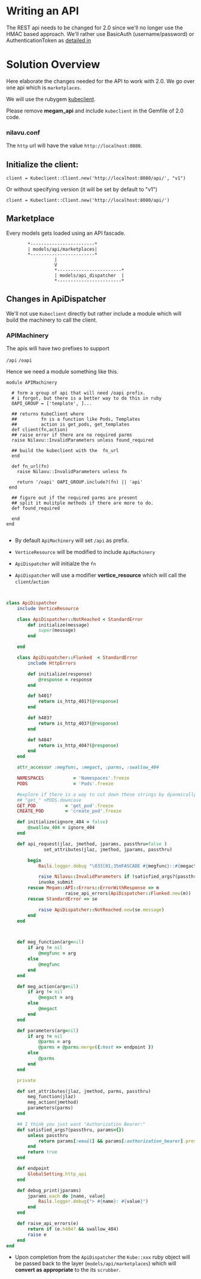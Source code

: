 # Writing an API

The REST api needs to be changed for 2.0 since we'll no longer use the HMAC based approach. We'll rather use BasicAuth (username/password) or AuthenticationToken as [detailed in ](https://github.com/megamsys/verticedev/blob/master/proposals/02-multitenant-authentication.md)

# Solution Overview

Here elaborate the changes needed for the API to work with 2.0. We go over one api which is `marketplaces`.

We will use the rubygem [kubeclient](https://github.com/abonas/kubeclient). 

Please remove **megam_api** and include `kubeclient` in the Gemfile of 2.0 code.

### nilavu.conf

The `http` url will have the value `http://localhost:8080`.

## Initialize the client:

```
client = Kubeclient::Client.new('http://localhost:8080/api/', "v1")

```

Or without specifying version (it will be set by default to "v1")

```
client = Kubeclient::Client.new('http://localhost:8080/api/')

```
## Marketplace 

Every models gets loaded using an API fascade.

            *------------------------*
            | models/api/marketplaces|
            *------------------------*
                      |
                      V
                      *------------------------*
                      | models/api_dispatcher  |
                      *------------------------*

## Changes in ApiDispatcher

We'll not use `Kubeclient` directly but rather include a module which will build the machinery to call the client. 

### APIMachinery 

The apis will have two prefixes to support

`/api`
`/oapi`

Hence we need a module something like this.

```
module APIMachinery

  # form a group of api that will need /oapi prefix.
  # i forgot, but there is a better way to do this in ruby
  OAPI_GROUP = ['template', ]...
  
  ## returns KubeClient where 
  ##         fn is a function like Pods, Templates
  ##         action is get_pods, get_templates
  def client(fn,action)
  ## raise error if there are no required parms
  raise Nilavu::InvalidParameters unless found_required

  ## build the kubeclient with the  fn_url
  end
  
  def fn_url(fn)
    raise Nilavu::InvalidParameters unless fn
    
    return '/oapi' OAPI_GROUP.include?(fn) || 'api'
 end

  ## figure out if the required parms are present 
  ## split it mulitple methods if there are more to do.
  def found_required
    
  end
end


```


- By default `ApiMachinery` will set `/api` as prefix.

- `VerticeResource` will be modified to include `ApiMachinery`

- `ApiDispatcher` will initialze the `fn`

- `ApiDispatcher` will use a modifier **vertice_resource** which will call the `client`/`action`

```ruby


class ApiDispatcher
    include VerticeResource

    class ApiDispatcher::NotReached < StandardError
        def initialize(message)
            super(message)
        end

    end

    class ApiDispatcher::Flunked  < StandardError
        include HttpErrors

        def initialize(response)
            @response = response
        end

        def h401?
            return is_http_401?(@response)
        end

        def h403?
            return is_http_403?(@response)
        end

        def h404?
            return is_http_404?(@response)
        end
    end

    attr_accessor :megfunc, :megact, :parms, :swallow_404

    NAMESPACES           = 'Namespaces'.freeze
    PODS                 = 'Pods'.freeze

    #explore if there is a way to cut down these strings by dyanmically figuring out from
    ## "get_" +PODS.downcase
    GET_POD           = 'get_pod'.freeze
    CREATE_POD        = 'create_pod'.freeze

    def initialize(ignore_404 = false)
        @swallow_404 = ignore_404
    end

    def api_request(jlaz, jmethod, jparams, passthru=false )
              set_attributes(jlaz, jmethod, jparams, passthru)

        begin
            Rails.logger.debug "\033[01;35mFASCADE #{megfunc}::#{megact} \33[0;34m"

            raise Nilavu::InvalidParameters if !satisfied_args?(passthru, jparams)
            invoke_submit
        rescue Megam::API::Errors::ErrorWithResponse => m
                      raise_api_errors(ApiDispatcher::Flunked.new(m))
        rescue StandardError => se

            raise ApiDispatcher::NotReached.new(se.message)
        end
    end



    def meg_function(arg=nil)
        if arg != nil
            @megfunc = arg
        else
            @megfunc
        end
    end

    def meg_action(arg=nil)
        if arg != nil
            @megact = arg
        else
            @megact
        end
    end

    def parameters(arg=nil)
        if arg != nil
            @parms = arg
            @parms = @parms.merge({:host => endpoint })
        else
            @parms
        end
    end

    private

    def set_attributes(jlaz, jmethod, parms, passthru)
        meg_function(jlaz)
        meg_action(jmethod)
        parameters(parms)
    end

    ## I think you just want "Authorization Bearer:"
    def satisfied_args?(passthru, params={})
        unless passthru
            return params[:email] && params[:authorization_bearer].present?
        end
        return true
    end

    def endpoint
        GlobalSetting.http_api
    end

    def debug_print(jparams)
        jparams.each do |name, value|
            Rails.logger.debug("> #{name}: #{value}")
        end
    end

    def raise_api_errors(e)
        return if (e.h404? && swallow_404)
        raise e
    end
end
```



- Upon completion from the `ApiDispatcher` the `Kube::xxx` ruby object will be passed back to the layer (`models/api/marketplaces`) which will **convert as appropriate** to the its `scrubber`.

